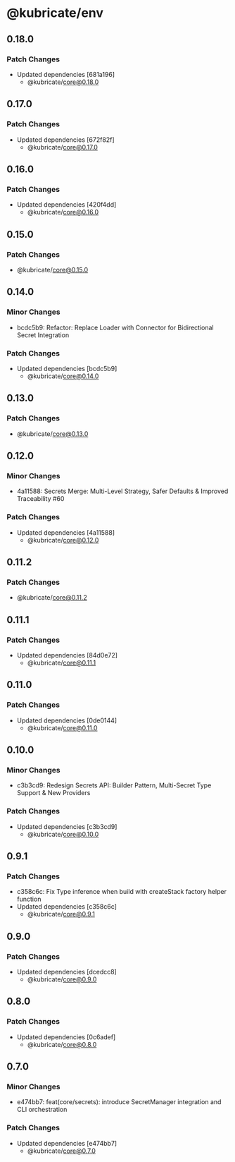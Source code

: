 # @kubricate/env

## 0.18.0

### Patch Changes

- Updated dependencies [681a196]
  - @kubricate/core@0.18.0

## 0.17.0

### Patch Changes

- Updated dependencies [672f82f]
  - @kubricate/core@0.17.0

## 0.16.0

### Patch Changes

- Updated dependencies [420f4dd]
  - @kubricate/core@0.16.0

## 0.15.0

### Patch Changes

- @kubricate/core@0.15.0

## 0.14.0

### Minor Changes

- bcdc5b9: Refactor: Replace Loader with Connector for Bidirectional Secret Integration

### Patch Changes

- Updated dependencies [bcdc5b9]
  - @kubricate/core@0.14.0

## 0.13.0

### Patch Changes

- @kubricate/core@0.13.0

## 0.12.0

### Minor Changes

- 4a11588: Secrets Merge: Multi-Level Strategy, Safer Defaults & Improved Traceability #60

### Patch Changes

- Updated dependencies [4a11588]
  - @kubricate/core@0.12.0

## 0.11.2

### Patch Changes

- @kubricate/core@0.11.2

## 0.11.1

### Patch Changes

- Updated dependencies [84d0e72]
  - @kubricate/core@0.11.1

## 0.11.0

### Patch Changes

- Updated dependencies [0de0144]
  - @kubricate/core@0.11.0

## 0.10.0

### Minor Changes

- c3b3cd9: Redesign Secrets API: Builder Pattern, Multi-Secret Type Support & New Providers

### Patch Changes

- Updated dependencies [c3b3cd9]
  - @kubricate/core@0.10.0

## 0.9.1

### Patch Changes

- c358c6c: Fix Type inference when build with createStack factory helper function
- Updated dependencies [c358c6c]
  - @kubricate/core@0.9.1

## 0.9.0

### Patch Changes

- Updated dependencies [dcedcc8]
  - @kubricate/core@0.9.0

## 0.8.0

### Patch Changes

- Updated dependencies [0c6adef]
  - @kubricate/core@0.8.0

## 0.7.0

### Minor Changes

- e474bb7: feat(core/secrets): introduce SecretManager integration and CLI orchestration

### Patch Changes

- Updated dependencies [e474bb7]
  - @kubricate/core@0.7.0
